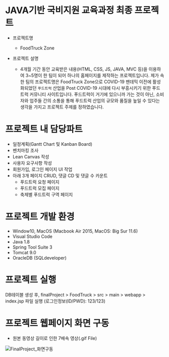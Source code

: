# JAVA기반 국비지원 교육과정 최종 프로젝트
- 프로젝트명
  - FoodTruck Zone

- 프로젝트 설명
  - 4개월 기간 동안 교육받은 내용(HTML, CSS, JS, JAVA, MVC 등)을 이용하여 3~5명이 한 팀이 되어 하나의 홈페이지를 제작하는 프로젝트입니다.
  제가 속한 팀의 프로젝트명은 FoodTruck Zone으로 COVID-19 팬데믹 이전에 활성화되었던 `푸드트럭` 산업을 Post COVID-19 시대에 다시 부흥시키기 위한 푸드트럭 커뮤니티 사이트입니다. 
  푸드트럭이 거기에 있으니까 가는 것이 아닌, 소비자와 업주들 간의 소통을 통해 푸드트럭 산업의 규모와 품질을 높일 수 있다는 생각을 가지고 프로젝트 주제를 정하였습니다.

# 프로젝트 내 담당파트
  - 일정계획(Gantt Chart 및 Kanban Board)
  - 벤치마킹 조사
  - Lean Canvas 작성
  - 사용자 요구사항 작성
  - 회원가입, 로그인 페이지 UI 작업
  - 아래 3개 페이지 CRUD, 댓글 CD 및 댓글 수 카운트
    - 푸드트럭 요청 페이지
    - 푸드트럭 모집 페이지
    - 축제별 푸드트럭 구역 페이지

# 프로젝트 개발 환경
  - Window10, MacOS (Macbook Air 2015, MacOS: Big Sur 11.6)
  - Visual Studio Code
  - Java 1.8
  - Spring Tool Suite 3
  - Tomcat 9.0
  - OracleDB (SQLdeveloper)

# 프로젝트 실행
DB테이블 생성 후,
finalProject > FoodTruck > src > main > webapp > index.jsp 파일 실행
(로그인정보(ID/PWD): 123/123)

# 프로젝트 웹페이지 화면 구동
  - 원본 동영상 길이로 인한 7배속 영상(.gif File)

![FinalProject_화면구동](https://user-images.githubusercontent.com/90893838/140254534-913b6044-fe81-4a9f-824c-3f61f815f16b.gif)

